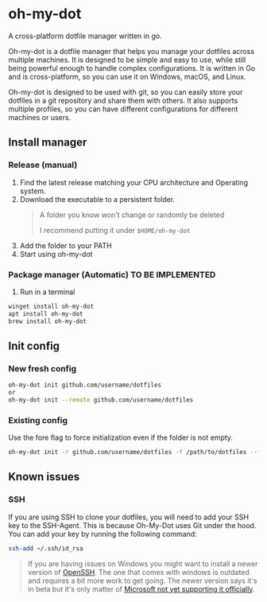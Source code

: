 # oh-my-dot

A cross-platform dotfile manager written in go.

Oh-my-dot is a dotfile manager that helps you manage your dotfiles across multiple machines. It is designed to be simple and easy to use, while still being powerful enough to handle complex configurations. It is written in Go and is cross-platform, so you can use it on Windows, macOS, and Linux.

Oh-my-dot is designed to be used with git, so you can easily store your dotfiles in a git repository and share them with others.
It also supports multiple profiles, so you can have different configurations for different machines or users.

## Install manager

### Release (manual)

1. Find the latest release matching your CPU architecture and Operating system.
2. Download the executable to a persistent folder.
   > A folder you know won't change or randomly be deleted
   >
   > I recommend putting it under `$HOME/oh-my-dot`
3. Add the folder to your PATH
4. Start using oh-my-dot

### Package manager (Automatic) TO BE IMPLEMENTED

1. Run in a terminal

```sh
winget install oh-my-dot
apt install oh-my-dot
brew install oh-my-dot
```

## Init config

### New fresh config

```sh
oh-my-dot init github.com/username/dotfiles
or
oh-my-dot init --remote github.com/username/dotfiles
```

### Existing config

Use the fore flag to force initialization even if the folder is not empty.

```sh
oh-my-dot init -r github.com/username/dotfiles -f /path/to/dotfiles --force
```

## Known issues

### SSH

If you are using SSH to clone your dotfiles, you will need to add your SSH key to the SSH-Agent. This is because Oh-My-Dot uses Git under the hood. You can add your key by running the following command:

```sh
ssh-add ~/.ssh/id_rsa
```

> If you are having issues on Windows you might want to install a newer version of [OpenSSH](https://github.com/PowerShell/Win32-OpenSSH/wiki/Install-Win32-OpenSSH). The one that comes with windows is outdated and requires a bit more work to get going. The newer version says it's in beta but it's only matter of [Microsoft not yet supporting it officially](https://github.com/PowerShell/Win32-OpenSSH/discussions/2136).
